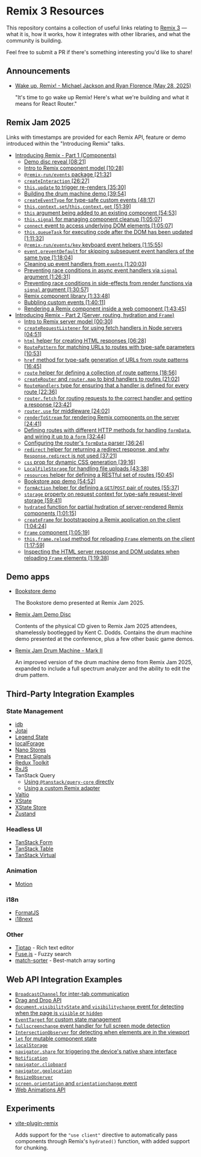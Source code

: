 # Remix 3 Resources

This repository contains a collection of useful links relating to [Remix 3](https://remix.run/blog/wake-up-remix) — what it is, how it works, how it integrates with other libraries, and what the community is building.

Feel free to submit a PR if there's something interesting you'd like to share!

## Announcements

- [Wake up, Remix! - Michael Jackson and Ryan Florence (May 28, 2025)](https://remix.run/blog/wake-up-remix)

  "It's time to go wake up Remix! Here's what we're building and what it means for React Router."

## Remix Jam 2025

Links with timestamps are provided for each Remix API, feature or demo introduced within the "Introducing Remix" talks.

- [Introducing Remix - Part 1 (Components)](https://www.youtube.com/watch?v=iZl0IKj0HHc)
  - [Demo disc reveal [08:21]](https://youtu.be/iZl0IKj0HHc?t=501)
  - [Intro to Remix component model [10:28]](https://youtu.be/iZl0IKj0HHc?t=628)
  - [`@remix-run/events` package [21:32]](https://youtu.be/iZl0IKj0HHc?t=1292)
  - [`createInteraction` [26:27]](https://youtu.be/iZl0IKj0HHc?t=1587)
  - [`this.update` to trigger re-renders [35:30]](https://youtu.be/iZl0IKj0HHc?t=2130)
  - [Building the drum machine demo [39:54]](https://youtu.be/iZl0IKj0HHc?t=2394)
  - [`createEventType` for type-safe custom events [48:17]](https://youtu.be/iZl0IKj0HHc?t=2897)
  - [`this.context.set`/`this.context.get` [51:39]](https://youtu.be/iZl0IKj0HHc?t=3099)
  - [`this` argument being added to an existing component [54:53]](https://youtu.be/iZl0IKj0HHc?t=3293)
  - [`this.signal` for managing component cleanup [1:05:07]](https://youtu.be/iZl0IKj0HHc?t=3907)
  - [`connect` event to access underlying DOM elements [1:05:07]](https://youtu.be/iZl0IKj0HHc?t=3907)
  - [`this.queueTask` for executing code after the DOM has been updated [1:11:32]](https://youtu.be/iZl0IKj0HHc?t=4292)
  - [`@remix-run/events/key` keyboard event helpers [1:15:55]](https://youtu.be/iZl0IKj0HHc?t=4555)
  - [`event.preventDefault` for skipping subsequent event handlers of the same type [1:18:04]](https://youtu.be/iZl0IKj0HHc?t=4684)
  - [Cleaning up event handlers from `events` [1:20:03]](https://youtu.be/iZl0IKj0HHc?t=4803)
  - [Preventing race conditions in async event handlers via `signal` argument [1:26:31]](https://youtu.be/iZl0IKj0HHc?t=5191)
  - [Preventing race conditions in side-effects from render functions via `signal` argument [1:30:57]](https://youtu.be/iZl0IKj0HHc?t=5457)
  - [Remix component library [1:33:48]](https://youtu.be/iZl0IKj0HHc?t=5628)
  - [Bubbling custom events [1:40:11]](https://youtu.be/iZl0IKj0HHc?t=6011)
  - [Rendering a Remix component inside a web component [1:43:45]](https://youtu.be/iZl0IKj0HHc?t=6225)
- [Introducing Remix - Part 2 (Server, routing, hydration and `Frame`)](https://www.youtube.com/watch?v=dZbZgxWlzr8)
  - [Intro to Remix server model [00:30]](https://youtu.be/dZbZgxWlzr8?t=30)
  - [`createRequestListener` for using fetch handlers in Node servers [04:51]](https://youtu.be/dZbZgxWlzr8?t=291)
  - [`html` helper for creating HTML responses [06:28]](https://youtu.be/dZbZgxWlzr8?t=388)
  - [`RoutePattern` for matching URLs to routes with type-safe parameters [10:53]](https://youtu.be/dZbZgxWlzr8?t=653)
  - [`href` method for type-safe generation of URLs from route patterns [16:45]](https://youtu.be/dZbZgxWlzr8?t=1005)
  - [`route` helper for defining a collection of route patterns [18:56]](https://youtu.be/dZbZgxWlzr8?t=1136)
  - [`createRouter` and `router.map` to bind handlers to routes [21:02]](https://youtu.be/dZbZgxWlzr8?t=1262)
  - [`RouteHandlers` type for ensuring that a handler is defined for every route [22:36]](https://youtu.be/dZbZgxWlzr8?t=1356)
  - [`router.fetch` for routing requests to the correct handler and getting a response [23:42]](https://youtu.be/dZbZgxWlzr8?t=1422)
  - [`router.use` for middleware [24:02]](https://youtu.be/dZbZgxWlzr8?t=1442)
  - [`renderToStream` for rendering Remix components on the server [24:41]](https://youtu.be/dZbZgxWlzr8?t=1481)
  - [Defining routes with different HTTP methods for handling `formData`, and wiring it up to a `form` [32:44]](https://youtu.be/dZbZgxWlzr8?t=1964)
  - [Configuring the router's `formData` parser [36:24]](https://youtu.be/dZbZgxWlzr8?t=2184)
  - [`redirect` helper for returning a redirect response, and why `Response.redirect` is not used [37:21]](https://youtu.be/dZbZgxWlzr8?t=2241)
  - [`css` prop for dynamic CSS generation [39:16]](https://youtu.be/dZbZgxWlzr8?t=2356)
  - [`LocalFileStorage` for handling file uploads [43:38]](https://youtu.be/dZbZgxWlzr8?t=2618)
  - [`resources` helper for defining a RESTful set of routes [50:45]](https://youtu.be/dZbZgxWlzr8?t=3045)
  - [Bookstore app demo [54:52]](https://youtu.be/dZbZgxWlzr8?t=3292)
  - [`formAction` helper for defining a `GET`/`POST` pair of routes [55:37]](https://youtu.be/dZbZgxWlzr8?t=3337)
  - [`storage` property on request context for type-safe request-level storage [59:41]](https://youtu.be/dZbZgxWlzr8?t=3581)
  - [`hydrated` function for partial hydration of server-rendered Remix components [1:01:15]](https://youtu.be/dZbZgxWlzr8?t=3675)
  - [`createFrame` for bootstrapping a Remix application on the client [1:04:24]](https://youtu.be/dZbZgxWlzr8?t=3864)
  - [`Frame` component [1:05:19]](https://youtu.be/dZbZgxWlzr8?t=3919)
  - [`this.frame.reload` method for reloading `Frame` elements on the client [1:17:59]](https://youtu.be/dZbZgxWlzr8?t=4679)
  - [Inspecting the HTML server response and DOM updates when reloading `Frame` elements [1:19:38]](https://youtu.be/dZbZgxWlzr8?t=4778)

## Demo apps

- [Bookstore demo](https://github.com/remix-run/remix/tree/main/demos/bookstore)

  The Bookstore demo presented at Remix Jam 2025.

- [Remix Jam Demo Disc](https://github.com/kentcdodds/remix-jam)

  Contents of the physical CD given to Remix Jam 2025 attendees, shamelessly bootlegged by Kent C. Dodds. Contains the drum machine demo presented at the conference, plus a few other basic game demos.

- [Remix Jam Drum Machine - Mark II](https://github.com/rossipedia/remix-jam-mk2)

  An improved version of the drum machine demo from Remix Jam 2025, expanded to include a full spectrum analyzer and the ability to edit the drum pattern.


## Third-Party Integration Examples

### State Management

- [idb](https://github.com/sergiodxa/remix-v3-examples/blob/main/app/storage/idb.tsx)
- [Jotai](https://github.com/sergiodxa/remix-v3-examples/blob/main/app/state-libs/jotai.tsx)
- [Legend State](https://github.com/sergiodxa/remix-v3-examples/blob/main/app/state-libs/legend-state.tsx)
- [localForage](https://github.com/sergiodxa/remix-v3-examples/blob/main/app/storage/localforage.tsx)
- [Nano Stores](https://github.com/sergiodxa/remix-v3-examples/blob/main/app/state-libs/nanostores.tsx)
- [Preact Signals](https://github.com/sergiodxa/remix-v3-examples/blob/main/app/state-libs/signals.tsx)
- [Redux Toolkit](https://github.com/sergiodxa/remix-v3-examples/blob/main/app/state-libs/redux.tsx)
- [RxJS](https://github.com/sergiodxa/remix-v3-examples/blob/main/app/state-libs/rxjs.tsx)
- TanStack Query
  - [Using `@tanstack/query-core` directly](https://github.com/sergiodxa/remix-v3-examples/blob/main/app/tanstack-libs/query.tsx)
  - [Using a custom Remix adapter](https://gist.github.com/aleclarson/914a784b7a27a2b5b66358b9f9e0622e)
- [Valtio](https://github.com/sergiodxa/remix-v3-examples/blob/main/app/state-libs/valtio.tsx)
- [XState](https://github.com/sergiodxa/remix-v3-examples/blob/main/app/state-libs/xstate.tsx)
- [XState Store](https://github.com/sergiodxa/remix-v3-examples/blob/main/app/state-libs/xstate-store.tsx)
- [Zustand](https://github.com/sergiodxa/remix-v3-examples/blob/main/app/state-libs/zustand.tsx)

### Headless UI

- [TanStack Form](https://github.com/sergiodxa/remix-v3-examples/blob/main/app/tanstack-libs/form.tsx)
- [TanStack Table](https://github.com/sergiodxa/remix-v3-examples/blob/main/app/tanstack-libs/table.tsx)
- [TanStack Virtual](https://github.com/sergiodxa/remix-v3-examples/blob/main/app/tanstack-libs/virtual.tsx)

### Animation

- [Motion](https://github.com/sergiodxa/remix-v3-examples/blob/main/app/animations/motion.tsx)

### i18n

- [FormatJS](https://github.com/sergiodxa/remix-v3-examples/blob/main/app/i18n/formatjs.tsx)
- [i18next](https://github.com/sergiodxa/remix-v3-examples/blob/main/app/i18next.tsx)

### Other

- [Tiptap](https://github.com/sergiodxa/remix-v3-examples/blob/main/app/rich-text/tiptap.tsx) - Rich text editor
- [Fuse.js](https://github.com/sergiodxa/remix-v3-examples/blob/main/app/search/fuse.tsx) - Fuzzy search
- [match-sorter](https://github.com/sergiodxa/remix-v3-examples/blob/main/app/search/match-sorter.tsx) - Best-match array sorting

## Web API Integration Examples

- [`BroadcastChannel` for inter-tab communication](https://github.com/sergiodxa/remix-v3-examples/blob/main/app/web-api/broadcast-channel.tsx)
- [Drag and Drop API](https://github.com/sergiodxa/remix-v3-examples/blob/main/app/web-api/drag-drop.tsx)
- [`document.visibilityState` and `visibilitychange` event for detecting when the page is `visible` or `hidden`](https://github.com/sergiodxa/remix-v3-examples/blob/main/app/web-api/page-visibility.tsx)
- [`EventTarget` for custom state management](https://github.com/sergiodxa/remix-v3-examples/blob/main/app/state-libs/event-target.tsx)
- [`fullscreenchange` event handler for full screen mode detection](https://github.com/sergiodxa/remix-v3-examples/blob/main/app/web-api/fullscreen.tsx)
- [`IntersectionObserver` for detecting when elements are in the viewport](https://github.com/sergiodxa/remix-v3-examples/blob/main/app/web-api/intersection-observer.tsx)
- [`let` for mutable component state](https://github.com/sergiodxa/remix-v3-examples/blob/main/app/state-libs/vanilla.tsx)
- [`localStorage`](https://github.com/sergiodxa/remix-v3-examples/blob/main/app/storage/local-storage.tsx)
- [`navigator.share` for triggering the device's native share interface](https://github.com/sergiodxa/remix-v3-examples/blob/main/app/web-api/share.tsx)
- [`Notification`](https://github.com/sergiodxa/remix-v3-examples/blob/main/app/web-api/notification.tsx)
- [`navigator.clipboard`](https://github.com/sergiodxa/remix-v3-examples/blob/main/app/web-api/clipboard.tsx)
- [`navigator.geolocation`](https://github.com/sergiodxa/remix-v3-examples/blob/main/app/web-api/geolocation.tsx)
- [`ResizeObserver`](https://github.com/sergiodxa/remix-v3-examples/blob/main/app/web-api/resize-observer.tsx)
- [`screen.orientation` and `orientationchange` event](https://github.com/sergiodxa/remix-v3-examples/blob/main/app/web-api/screen-orientation.tsxhttps://github.com/sergiodxa/remix-v3-examples/blob/main/app/web-api/screen-orientation.tsx)
- [Web Animations API](https://github.com/sergiodxa/remix-v3-examples/blob/main/app/web-api/web-animations.tsx)

## Experiments

- [vite-plugin-remix](https://github.com/jacob-ebey/vite-plugin-remix)

  Adds support for the `"use client"` directive to automatically pass components through Remix's `hydrated()` function, with added support for chunking.
